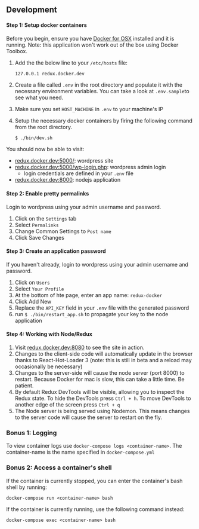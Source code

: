 ## Development
#### Step 1: Setup docker containers
Before you begin, ensure you have [Docker for OSX](https://docs.docker.com/engine/installation/mac/) installed and it is running.  Note: this application won't work out of the box using Docker Toolbox.

1. Add the the below line to your `/etc/hosts` file:
   ```
   127.0.0.1 redux.docker.dev
   ```

2. Create a file called `.env` in the root directory and populate it with the necessary environment variables.  You can take a look at `.env.sample`to see what you need.

3. Make sure you set `HOST_MACHINE` in `.env` to your machine's IP

4. Setup the necessary docker containers by firing the following command from the root directory.
   ```sh
   $ ./bin/dev.sh
   ```

You should now be able to visit:
* [redux.docker.dev:5000/](http://redux.docker.dev:5000): wordpress site
* [redux.docker.dev:5000/wp-login.php](http://redux.docker.dev:5000/wp-login.php): wordpress admin login
  * login credentials are defined in your `.env` file
* [redux.docker.dev:8000](http://redux.docker.dev:8000): nodejs application

#### Step 2: Enable pretty permalinks
Login to wordpress using your admin username and password.

1. Click on the `Settings` tab
2. Select `Permalinks`
3. Change Common Settings to `Post name`
4. Click Save Changes

#### Step 3: Create an application password
If you haven't already, login to wordpress using your admin username and password.

1. Click on `Users`
2. Select `Your Profile`
3. At the bottom of hte page, enter an app name: `redux-docker`
4. Click Add New
5. Replace the `API_KEY` field in your `.env` file with the generated password
6. run `$ ./bin/restart_app.sh` to propagate your key to the node application

####  Step 4: Working with Node/Redux
1. Visit [redux.docker.dev:8080](http://redux.docker.dev:8080/) to see the site in action.
2. Changes to the client-side code will automatically update in the browser thanks to React-Hot-Loader 3 (note: this is still in beta and a reload may occasionally be necessary)
3. Changes to the server-side will cause the node server (port 8000) to restart.  Because Docker for mac is slow, this can take a little time. Be patient.
4. By default Redux DevTools will be visible, allowing you to inspect the Redux state.  To hide the DevTools press `Ctrl + h`.  To move DevTools to another edge of the screen press `Ctrl + q`
5. The Node server is being served using Nodemon.  This means changes to the server code will cause the server to restart on the fly.

### Bonus 1: Logging
To view container logs use `docker-compose logs <container-name>`.  The container-name is the name specified in `docker-compose.yml`

### Bonus 2: Access a container's shell
If the container is currently stopped, you can enter the container's bash shell by running:
```
docker-compose run <container-name> bash
```
If the container is currently running, use the following command instead:
```
docker-compose exec <container-name> bash
```
